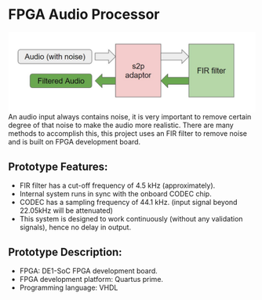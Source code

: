 # FPGA Audio Processor
<img src="res/audio filter system.jpg" align="center"/>
An audio input always contains noise, it is very important to remove certain degree of that noise to make the audio more realistic. There are many methods to accomplish this, this project uses an FIR filter to remove noise and is built on FPGA development board.

Prototype Features:
-
- FIR filter has a cut-off frequency of 4.5 kHz (approximately).
- Internal system runs in sync with the onboard CODEC chip.
- CODEC has a sampling frequency of 44.1 kHz. (input signal beyond 22.05kHz will be attenuated)
- This system is designed to work continuously (without any validation signals), hence no delay in output.

Prototype Description:
-
- FPGA: DE1-SoC FPGA development board.
- FPGA development platform: Quartus prime.
- Programming language: VHDL
